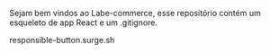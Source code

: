Sejam bem vindos ao Labe-commerce, esse repositório contém um esqueleto de app React e um .gitignore.

responsible-button.surge.sh
